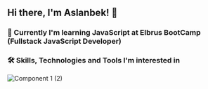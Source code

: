 ## Hi there, I'm Aslanbek! 👋

### :book: Currently I'm learning JavaScript at Elbrus BootCamp (Fullstack JavaScript Developer)


### :hammer_and_wrench: Skills, Technologies and Tools I'm interested in
![Component 1 (2)](https://user-images.githubusercontent.com/99525626/171764550-339b473b-5cc9-4e86-a537-6dd8945717d6.png)

